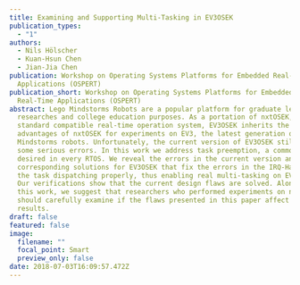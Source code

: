 ```yaml
---
title: Examining and Supporting Multi-Tasking in EV3OSEK
publication_types:
  - "1"
authors:
  - Nils Hölscher
  - Kuan-Hsun Chen
  - Jian-Jia Chen
publication: Workshop on Operating Systems Platforms for Embedded Real-Time
  Applications (OSPERT)
publication_short: Workshop on Operating Systems Platforms for Embedded
  Real-Time Applications (OSPERT)
abstract: Lego Mindstorms Robots are a popular platform for graduate level
  researches and college education purposes. As a portation of nxtOSEK, an OSEK
  standard compatible real-time operation system, EV3OSEK inherits the
  advantages of nxtOSEK for experiments on EV3, the latest generation of
  Mindstorms robots. Unfortunately, the current version of EV3OSEK still has
  some serious errors. In this work we address task preemption, a common feature
  desired in every RTOS. We reveal the errors in the current version and propose
  corresponding solutions for EV3OSEK that fix the errors in the IRQ-Handler and
  the task dispatching properly, thus enabling real multi-tasking on EV3OSEK.
  Our verifications show that the current design flaws are solved. Along with
  this work, we suggest that researchers who performed experiments on nxtOSEK
  should carefully examine if the flaws presented in this paper affect their
  results.
draft: false
featured: false
image:
  filename: ""
  focal_point: Smart
  preview_only: false
date: 2018-07-03T16:09:57.472Z
---
```

